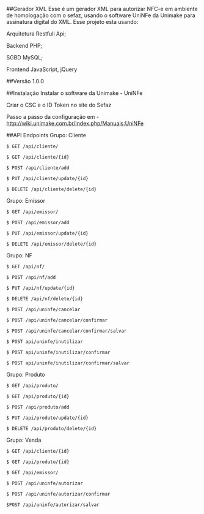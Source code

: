 ##Gerador XML
Esse é um gerador XML para autorizar NFC-e em ambiente de homologação com o sefaz, usando o software UniNFe da Unimake para assinatura digital do XML.
Esse projeto esta usando:

Arquitetura Restfull Api; 

Backend PHP; 

SGBD MySQL; 

Frontend JavaScript, jQuery

##Versão
1.0.0

##Instalação
Instalar o software da Unimake - UniNFe

Criar o CSC e o ID Token no site do Sefaz

Passo a passo da configuração em - http://wiki.unimake.com.br/index.php/Manuais:UniNFe

##API Endpoints
Grupo: Cliente 

    $ GET /api/cliente/

    $ GET /api/cliente/{id}

    $ POST /api/cliente/add

    $ PUT /api/cliente/update/{id}

    $ DELETE /api/cliente/delete/{id}

Grupo: Emissor 

    $ GET /api/emissor/

    $ POST /api/emissor/add

    $ PUT /api/emissor/update/{id}

    $ DELETE /api/emissor/delete/{id}

Grupo: NF 

    $ GET /api/nf/

    $ POST /api/nf/add

    $ PUT /api/nf/update/{id}

    $ DELETE /api/nf/delete/{id}

    $ POST /api/uninfe/cancelar

    $ POST /api/uninfe/cancelar/confirmar

    $ POST /api/uninfe/cancelar/confirmar/salvar

    $ POST api/uninfe/inutilizar

    $ POST api/uninfe/inutilizar/confirmar

    $ POST api/uninfe/inutilizar/confirmar/salvar

Grupo: Produto 

    $ GET /api/produto/

    $ GET /api/produto/{id}

    $ POST /api/produto/add

    $ PUT /api/produto/update/{id}

    $ DELETE /api/produto/delete/{id}

Grupo: Venda 

    $ GET /api/cliente/{id}

    $ GET /api/produto/{id}

    $ GET /api/emissor/

    $ POST /api/uninfe/autorizar

    $ POST /api/uninfe/autorizar/confirmar

    $POST /api/uninfe/autorizar/salvar
    
